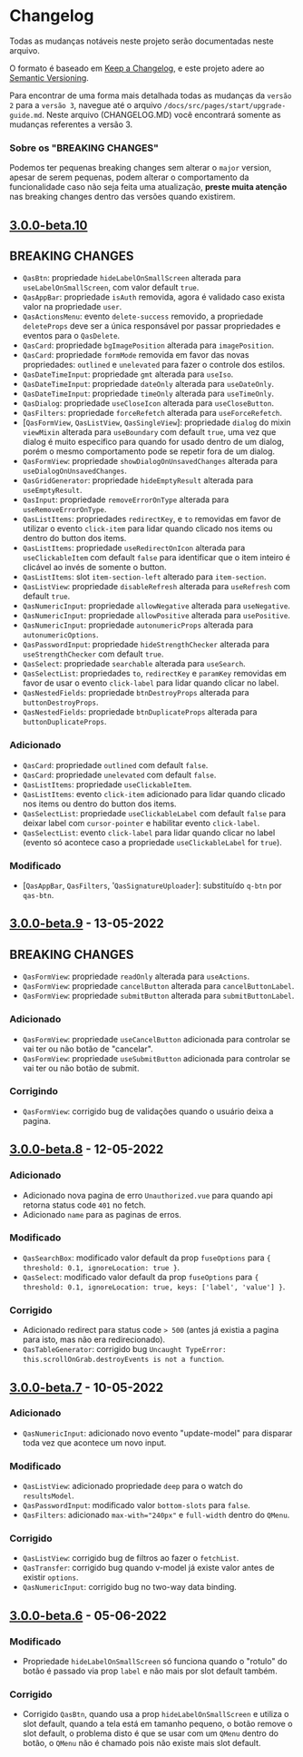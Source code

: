 # Changelog
Todas as mudanças notáveis neste projeto serão documentadas neste arquivo.

O formato é baseado em [Keep a Changelog](https://keepachangelog.com/pt-BR/1.0.0/),
e este projeto adere ao [Semantic Versioning](https://semver.org/spec/v2.0.0.html).

Para encontrar de uma forma mais detalhada todas as mudanças da `versão 2` para a `versão 3`, navegue até o arquivo `/docs/src/pages/start/upgrade-guide.md`.
Neste arquivo (CHANGELOG.MD) você encontrará somente as mudanças referentes a versão 3.

### Sobre os "BREAKING CHANGES"
Podemos ter pequenas breaking changes sem alterar o `major` version, apesar de serem pequenas, podem alterar o comportamento da funcionalidade caso não seja feita uma atualização, **preste muita atenção** nas breaking changes dentro das versões quando existirem.

## [3.0.0-beta.10]
## BREAKING CHANGES
- `QasBtn`: propriedade `hideLabelOnSmallScreen` alterada para `useLabelOnSmallScreen`, com valor default `true`.
- `QasAppBar`: propriedade `isAuth` removida, agora é validado caso exista valor na propriedade `user`.
- `QasActionsMenu`: evento `delete-success` removido, a propriedade `deleteProps` deve ser a única responsável por passar propriedades e eventos para o `QasDelete`.
- `QasCard`: propriedade `bgImagePosition` alterada para `imagePosition`.
- `QasCard`: propriedade `formMode` removida em favor das novas propriedades: `outlined` e `unelevated` para fazer o controle dos estilos.
- `QasDateTimeInput`: propriedade `gmt` alterada para `useIso`.
- `QasDateTimeInput`: propriedade `dateOnly` alterada para `useDateOnly`.
- `QasDateTimeInput`: propriedade `timeOnly` alterada para `useTimeOnly`.
- `QasDialog`: propriedade `useCloseIcon` alterada para `useCloseButton`.
- `QasFilters`: propriedade `forceRefetch` alterada para `useForceRefetch`.
- [`QasFormView`, `QasListView`, `QasSingleView`]: propriedade `dialog` do mixin `viewMixin` alterada para `useBoundary` com default `true`, uma vez que dialog é muito especifico para quando for usado dentro de um dialog, porém o mesmo comportamento pode se repetir fora de um dialog.
- `QasFormView`: propriedade `showDialogOnUnsavedChanges` alterada para `useDialogOnUnsavedChanges`.
- `QasGridGenerator`: propriedade `hideEmptyResult` alterada para `useEmptyResult`.
- `QasInput`: propriedade `removeErrorOnType` alterada para `useRemoveErrorOnType`.
- `QasListItems`: propriedades `redirectKey`, e `to` removidas em favor de utilizar o evento `click-item` para lidar quando clicado nos items ou dentro do button dos items.
- `QasListItems`: propriedade `useRedirectOnIcon` alterada para `useClickableItem` com default `false` para identificar que o item inteiro é clicável ao invés de somente o button.
- `QasListItems`: slot `item-section-left` alterado para `item-section`.
- `QasListView`: propriedade `disableRefresh` alterada para `useRefresh` com default `true`.
- `QasNumericInput`: propriedade `allowNegative` alterada para `useNegative`.
- `QasNumericInput`: propriedade `allowPositive` alterada para `usePositive`.
- `QasNumericInput`: propriedade `autonumericProps` alterada para `autonumericOptions`.
- `QasPasswordInput`: propriedade `hideStrengthChecker` alterada para `useStrengthChecker` com default `true`.
- `QasSelect`: propriedade `searchable` alterada para `useSearch`.
- `QasSelectList`: propriedades `to`, `redirectKey` e `paramKey` removidas em favor de usar o evento `click-label` para lidar quando clicar no label.
- `QasNestedFields`: propriedade `btnDestroyProps` alterada para `buttonDestroyProps`.
- `QasNestedFields`: propriedade `btnDuplicateProps` alterada para `buttonDuplicateProps`.

### Adicionado
- `QasCard`: propriedade `outlined` com default `false`.
- `QasCard`: propriedade `unelevated` com default `false`.
- `QasListItems`: propriedade `useClickableItem`.
- `QasListItems`: evento `click-item` adicionado para lidar quando clicado nos items ou dentro do button dos items.
- `QasSelectList`: propriedade `useClickableLabel` com default `false` para deixar label com `cursor-pointer` e habilitar evento `click-label`.
- `QasSelectList`: evento `click-label` para lidar quando clicar no label (evento só acontece caso a propriedade `useClickableLabel` for `true`).

### Modificado
- [`QasAppBar`, `QasFilters`, '`QasSignatureUploader`]: substituído `q-btn` por `qas-btn`.

## [3.0.0-beta.9] - 13-05-2022
## BREAKING CHANGES
- `QasFormView`: propriedade `readOnly` alterada para `useActions`.
- `QasFormView`: propriedade `cancelButton` alterada para `cancelButtonLabel`.
- `QasFormView`: propriedade `submitButton` alterada para `submitButtonLabel`.

### Adicionado
- `QasFormView`: propriedade `useCancelButton` adicionada para controlar se vai ter ou não botão de "cancelar".
- `QasFormView`: propriedade `useSubmitButton` adicionada para controlar se vai ter ou não botão de submit.

### Corrigindo
- `QasFormView`: corrigido bug de validações quando o usuário deixa a pagina.

## [3.0.0-beta.8] - 12-05-2022
### Adicionado
- Adicionado nova pagina de erro `Unauthorized.vue` para quando api retorna status code `401` no fetch.
- Adicionado `name` para as paginas de erros.

### Modificado
- `QasSearchBox`: modificado valor default da prop `fuseOptions` para `{ threshold: 0.1, ignoreLocation: true }`. 
- `QasSelect`: modificado valor default da prop `fuseOptions` para `{ threshold: 0.1, ignoreLocation: true, keys: ['label', 'value'] }`.

### Corrigido
- Adicionado redirect para status code `> 500` (antes já existia a pagina para isto, mas não era redirecionado).
- `QasTableGenerator`: corrigido bug `Uncaught TypeError: this.scrollOnGrab.destroyEvents is not a function`.

## [3.0.0-beta.7] - 10-05-2022
### Adicionado
- `QasNumericInput`: adicionado novo evento "update-model" para disparar toda vez que acontece um novo input.

### Modificado
- `QasListView`: adicionado propriedade `deep` para o watch do `resultsModel`.
- `QasPasswordInput`: modificado valor `bottom-slots` para `false`.
- `QasFilters`: adicionado `max-with="240px"` e `full-width` dentro do `QMenu`.

### Corrigido
- `QasListView`: corrigido bug de filtros ao fazer o `fetchList`.
- `QasTransfer`: corrigido bug quando v-model já existe valor antes de existir `options`.
- `QasNumericInput`: corrigido bug no two-way data binding.

## [3.0.0-beta.6] - 05-06-2022
### Modificado
- Propriedade `hideLabelOnSmallScreen` só funciona quando o "rotulo" do botão é passado via prop `label` e não mais por slot default também.

### Corrigido
- Corrigido `QasBtn`, quando usa a prop `hideLabelOnSmallScreen` e utiliza o slot default, quando a tela está em tamanho pequeno, o botão remove o slot default, o problema disto é que se usar com um `QMenu` dentro do botão, o `QMenu` não é chamado pois não existe mais slot default.

[3.0.0-beta.10]: https://github.com/bildvitta/asteroid/compare/v3.0.0-beta.9...v3.0.0-beta.10?expand=1
[3.0.0-beta.9]: https://github.com/bildvitta/asteroid/compare/v3.0.0-beta.8...v3.0.0-beta.9?expand=1
[3.0.0-beta.8]: https://github.com/bildvitta/asteroid/compare/v3.0.0-beta.7...v3.0.0-beta.8?expand=1
[3.0.0-beta.7]: https://github.com/bildvitta/asteroid/compare/v3.0.0-beta.6...v3.0.0-beta.7?expand=1
[3.0.0-beta.6]: https://github.com/bildvitta/asteroid/compare/v3.0.0-beta.5...v3.0.0-beta.6?expand=1
